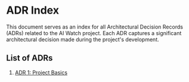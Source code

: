 # ADR Index

This document serves as an index for all Architectural Decision Records (ADRs) related to the AI Watch project. Each ADR captures a significant architectural decision made during the project's development.

## List of ADRs

1. [ADR 1: Project Basics](./adr-project-base-2025-08-16.md)
